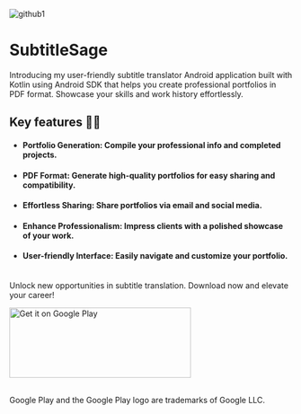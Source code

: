 ![github1](https://github.com/guifxb/SubtitleSage/assets/107308140/e4d7f491-560e-4c55-9e64-c7bbe008c9b3)


# SubtitleSage

Introducing my user-friendly subtitle translator Android application built with Kotlin using Android SDK that helps you create professional portfolios in PDF format.
Showcase your skills and work history effortlessly.


## Key features 📱📱

- #### Portfolio Generation: Compile your professional info and completed projects. 
- #### PDF Format: Generate high-quality portfolios for easy sharing and compatibility.
- #### Effortless Sharing: Share portfolios via email and social media.
- #### Enhance Professionalism: Impress clients with a polished showcase of your work.
- #### User-friendly Interface: Easily navigate and customize your portfolio.
<br />
Unlock new opportunities in subtitle translation. Download now and elevate your career!

<a href='https://play.google.com/store/apps/details?id=com.gfbdev.subtitlesage&pcampaignid=pcampaignidMKT-Other-global-all-co-prtnr-py-PartBadge-Mar2515-1'><img alt='Get it on Google Play' src='https://play.google.com/intl/en_us/badges/static/images/badges/en_badge_web_generic.png' height="125" width="323" /></a>


<br />
Google Play and the Google Play logo are trademarks of Google LLC.
